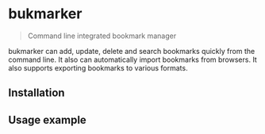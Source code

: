 # bukmarker
> Command line integrated bookmark manager 

bukmarker can add, update, delete and search bookmarks quickly from the command line. It also can automatically import bookmarks from browsers. It also supports exporting bookmarks to various formats.

## Installation



## Usage example

